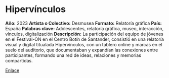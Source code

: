 # Hipervínculos
**Año:** 2023 
**Artista o Colectivo:** Desmusea
**Formato:** Relatoría gráfica
**País:** España 
**Palabras clave:** Adolescentes, relatoría gráfica, museo, interacción, vínculos, digitalización
**Descripción:** 
La participación del equipo de jóvenes en el Festival-ON en el Centro Botín de Santander, consistió en una relatoría visual y digital titualada Hipervínculos, con un tablero online y marcas en el suelo del auditorio, que documentaban y expandían las conexiones entre participantes, formando una red de ideas, relaciones y memorias compartidas.

[Enlace](https://www.desmusea.com/festival-on)
